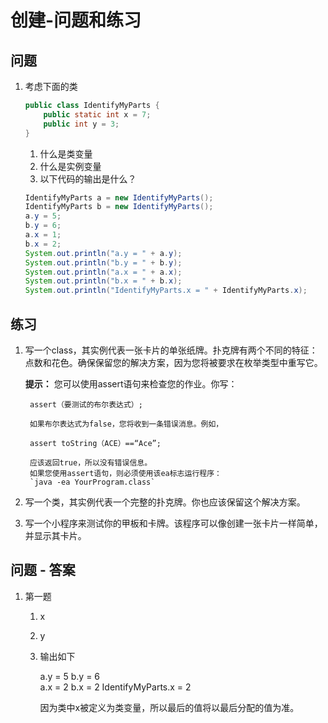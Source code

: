 # 创建-问题和练习

## 问题
1. 考虑下面的类
    
    ```java
    public class IdentifyMyParts {
        public static int x = 7; 
        public int y = 3; 
    }
    ```
    
    1. 什么是类变量
    2. 什么是实例变量
    3. 以下代码的输出是什么？
    ```java
    IdentifyMyParts a = new IdentifyMyParts();
    IdentifyMyParts b = new IdentifyMyParts();
    a.y = 5;
    b.y = 6;
    a.x = 1;
    b.x = 2;
    System.out.println("a.y = " + a.y);
    System.out.println("b.y = " + b.y);
    System.out.println("a.x = " + a.x);
    System.out.println("b.x = " + b.x);
    System.out.println("IdentifyMyParts.x = " + IdentifyMyParts.x);
    ```

## 练习

1. 写一个class，其实例代表一张卡片的单张纸牌。扑克牌有两个不同的特征：点数和花色。确保保留您的解决方案，因为您将被要求在枚举类型中重写它。

      **提示：**
        您可以使用assert语句来检查您的作业。你写：
        
        assert（要测试的布尔表达式）; 
        
        如果布尔表达式为false，您将收到一条错误消息。例如，
       
        assert toString（ACE）==“Ace”;
       
        应该返回true，所以没有错误信息。
        如果您使用assert语句，则必须使用该ea标志运行程序：
        `java -ea YourProgram.class`
        
2. 写一个类，其实例代表一个完整的扑克牌。你也应该保留这个解决方案。

3. 写一个小程序来测试你的甲板和卡牌。该程序可以像创建一张卡片一样简单，并显示其卡片。

## 问题 - 答案

1. 第一题
    
    1. x
    2. y
    3. 输出如下
    
        a.y = 5
        b.y = 6    
        a.x = 2
        b.x = 2
        IdentifyMyParts.x = 2
        
        因为类中x被定义为类变量，所以最后的值将以最后分配的值为准。



